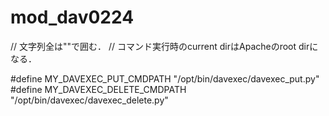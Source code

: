 # mod_dav0224


// 文字列全は""で囲む．
// コマンド実行時のcurrent dirはApacheのroot dirになる．

#define MY_DAVEXEC_PUT_CMDPATH "/opt/bin/davexec/davexec_put.py"
#define MY_DAVEXEC_DELETE_CMDPATH "/opt/bin/davexec/davexec_delete.py"

